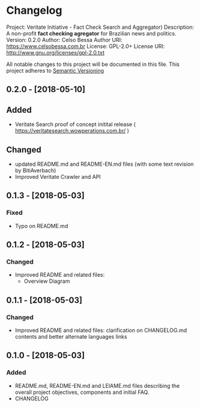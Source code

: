 # Changelog
Project: Veritate Initiative - Fact Check Search and Aggregator)
Description: A non-profit **fact checking agregator** for Brazilian news and politics.
Version:     0.2.0
Author:      Celso Bessa
Author URI:  https://www.celsobessa.com.br
License:     GPL-2.0+
License URI: http://www.gnu.org/licenses/gpl-2.0.txt

All notable changes to this project will be documented in this file.
This project adheres to [Semantic Versioning](http://semver.org/)

## 0.2.0  - [2018-05-10]

## Added
- Veritate Search proof of concept initital release ( https://veritatesearch.wowperations.com.br/ )

## Changed
- updated README.md and README-EN.md files (with some text revision by BitiAverbach)
- Improved Veritate Crawler and API

## 0.1.3 - [2018-05-03]

### Fixed
- Typo on README.md

## 0.1.2 - [2018-05-03]

### Changed
- Improved README and related files:
	- Overview Diagram

## 0.1.1 - [2018-05-03]

### Changed
- Improved README and related files: clarification on CHANGELOG.md contents and better alternate languages links

## 0.1.0 - [2018-05-03]

### Added
- README.md, README-EN.md and LEIAME.md files describing the overall project objectives, components and initial FAQ.
- CHANGELOG